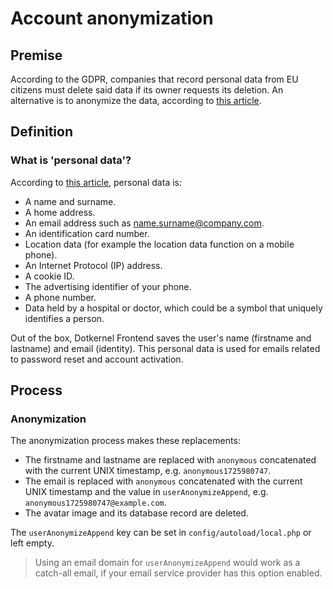 # Account anonymization

## Premise

According to the GDPR, companies that record personal data from EU citizens must delete said data if its owner requests its deletion.
An alternative is to anonymize the data, according to [this article](https://commission.europa.eu/law/law-topic/data-protection/reform/rules-business-and-organisations/dealing-citizens/do-we-always-have-delete-personal-data-if-person-asks_en).

## Definition

### What is 'personal data'?

According to [this article](https://commission.europa.eu/law/law-topic/data-protection/reform/what-personal-data_en), personal data is:

- A name and surname.
- A home address.
- An email address such as name.surname@company.com.
- An identification card number.
- Location data (for example the location data function on a mobile phone).
- An Internet Protocol (IP) address.
- A cookie ID.
- The advertising identifier of your phone.
- A phone number.
- Data held by a hospital or doctor, which could be a symbol that uniquely identifies a person.

Out of the box, Dotkernel Frontend saves the user's name (firstname and lastname) and email (identity).
This personal data is used for emails related to password reset and account activation.

## Process

### Anonymization

The anonymization process makes these replacements:

- The firstname and lastname are replaced with `anonymous` concatenated with the current UNIX timestamp, e.g. `anonymous1725980747`.
- The email is replaced with `anonymous` concatenated with the current UNIX timestamp and the value in `userAnonymizeAppend`, e.g. `anonymous1725980747@example.com`.
- The avatar image and its database record are deleted.

The `userAnonymizeAppend` key can be set in `config/autoload/local.php` or left empty.

> Using an email domain for `userAnonymizeAppend` would work as a catch-all email, if your email service provider has this option enabled.
